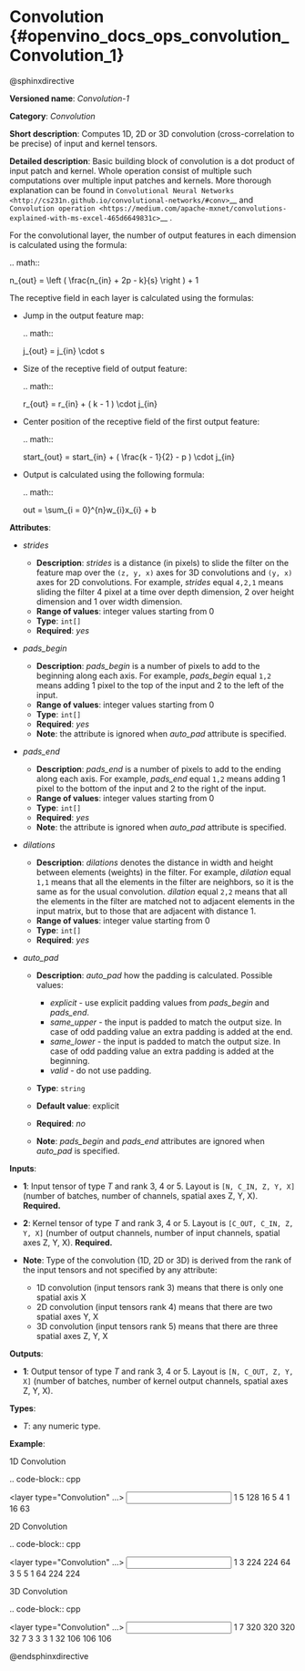 # Convolution {#openvino_docs_ops_convolution_Convolution_1}

@sphinxdirective

**Versioned name**: *Convolution-1*

**Category**: *Convolution*

**Short description**: Computes 1D, 2D or 3D convolution (cross-correlation to be precise) of input and kernel tensors.

**Detailed description**: Basic building block of convolution is a dot product of input patch and kernel. Whole operation consist of multiple such computations over multiple input patches and kernels. More thorough explanation can be found in `Convolutional Neural Networks <http://cs231n.github.io/convolutional-networks/#conv>`__ and `Convolution operation <https://medium.com/apache-mxnet/convolutions-explained-with-ms-excel-465d6649831c>`__ .

For the convolutional layer, the number of output features in each dimension is calculated using the formula:

.. math::
   
   n_{out} = \left ( \frac{n_{in} + 2p - k}{s} \right ) + 1

The receptive field in each layer is calculated using the formulas:

* Jump in the output feature map:
  
  .. math::
     
     j_{out} = j_{in} \cdot s
  
* Size of the receptive field of output feature:
  
  .. math::
     
     r_{out} = r_{in} + ( k - 1 ) \cdot j_{in}
  
* Center position of the receptive field of the first output feature:
  
  .. math::
     
     start_{out} = start_{in} + ( \frac{k - 1}{2} - p ) \cdot j_{in}
  
* Output is calculated using the following formula:
  
  .. math::
     
     out = \sum_{i = 0}^{n}w_{i}x_{i} + b

**Attributes**:

* *strides*

  * **Description**: *strides* is a distance (in pixels) to slide the filter on the feature map over the ``(z, y, x)`` axes for 3D convolutions and ``(y, x)`` axes for 2D convolutions. For example, *strides* equal ``4,2,1`` means sliding the filter 4 pixel at a time over depth dimension, 2 over height dimension and 1 over width dimension.
  * **Range of values**: integer values starting from 0
  * **Type**: ``int[]``
  * **Required**: *yes*

* *pads_begin*

  * **Description**: *pads_begin* is a number of pixels to add to the beginning along each axis. For example, *pads_begin* equal ``1,2`` means adding 1 pixel to the top of the input and 2 to the left of the input.
  * **Range of values**: integer values starting from 0
  * **Type**: ``int[]``
  * **Required**: *yes*
  * **Note**: the attribute is ignored when *auto_pad* attribute is specified.

* *pads_end*

  * **Description**: *pads_end* is a number of pixels to add to the ending along each axis. For example, *pads_end* equal ``1,2`` means adding 1 pixel to the bottom of the input and 2 to the right of the input.
  * **Range of values**: integer values starting from 0
  * **Type**: ``int[]``
  * **Required**: *yes*
  * **Note**: the attribute is ignored when *auto_pad* attribute is specified.

* *dilations*

  * **Description**: *dilations* denotes the distance in width and height between elements (weights) in the filter. For example, *dilation* equal ``1,1`` means that all the elements in the filter are neighbors, so it is the same as for the usual convolution. *dilation* equal ``2,2`` means that all the elements in the filter are matched not to adjacent elements in the input matrix, but to those that are adjacent with distance 1.
  * **Range of values**: integer value starting from 0
  * **Type**: ``int[]``
  * **Required**: *yes*

* *auto_pad*

  * **Description**: *auto_pad* how the padding is calculated. Possible values:
    
    * *explicit* - use explicit padding values from *pads_begin* and *pads_end*.
    * *same_upper* - the input is padded to match the output size. In case of odd padding value an extra padding is added at the end.
    * *same_lower* - the input is padded to match the output size. In case of odd padding value an extra padding is added at the beginning.
    * *valid* - do not use padding.
  * **Type**: ``string``
  * **Default value**: explicit
  * **Required**: *no*
  * **Note**: *pads_begin* and *pads_end* attributes are ignored when *auto_pad* is specified.

**Inputs**:

* **1**: Input tensor of type *T* and rank 3, 4 or 5. Layout is ``[N, C_IN, Z, Y, X]`` (number of batches, number of channels, spatial axes Z, Y, X). **Required.**
* **2**: Kernel tensor of type *T* and rank 3, 4 or 5. Layout is ``[C_OUT, C_IN, Z, Y, X]`` (number of output channels, number of input channels, spatial axes Z, Y, X). **Required.**
* **Note**: Type of the convolution (1D, 2D or 3D) is derived from the rank of the input tensors and not specified by any attribute:
  
  * 1D convolution (input tensors rank 3) means that there is only one spatial axis X
  * 2D convolution (input tensors rank 4) means that there are two spatial axes Y, X
  * 3D convolution (input tensors rank 5) means that there are three spatial axes Z, Y, X

**Outputs**:

* **1**: Output tensor of type *T* and rank 3, 4 or 5. Layout is ``[N, C_OUT, Z, Y, X]`` (number of batches, number of kernel output channels, spatial axes Z, Y, X).

**Types**:

* *T*: any numeric type.

**Example**:

1D Convolution

.. code-block:: cpp
   
   <layer type="Convolution" ...>
       <data dilations="1" pads_begin="0" pads_end="0" strides="2" auto_pad="valid"/>
       <input>
           <port id="0">
               <dim>1</dim>
               <dim>5</dim>
               <dim>128</dim>
           </port>
           <port id="1">
               <dim>16</dim>
               <dim>5</dim>
               <dim>4</dim>
           </port>
       </input>
       <output>
           <port id="2" precision="FP32">
               <dim>1</dim>
               <dim>16</dim>
               <dim>63</dim>
           </port>
       </output>
   </layer>


2D Convolution

.. code-block:: cpp
   
   <layer type="Convolution" ...>
       <data dilations="1,1" pads_begin="2,2" pads_end="2,2" strides="1,1" auto_pad="explicit"/>
       <input>
           <port id="0">
               <dim>1</dim>
               <dim>3</dim>
               <dim>224</dim>
               <dim>224</dim>
           </port>
           <port id="1">
               <dim>64</dim>
               <dim>3</dim>
               <dim>5</dim>
               <dim>5</dim>
           </port>
       </input>
       <output>
           <port id="2" precision="FP32">
               <dim>1</dim>
               <dim>64</dim>
               <dim>224</dim>
               <dim>224</dim>
           </port>
       </output>
   </layer>

3D Convolution

.. code-block:: cpp
   
   <layer type="Convolution" ...>
       <data dilations="2,2,2" pads_begin="0,0,0" pads_end="0,0,0" strides="3,3,3" auto_pad="explicit"/>
       <input>
           <port id="0">
               <dim>1</dim>
               <dim>7</dim>
               <dim>320</dim>
               <dim>320</dim>
               <dim>320</dim>
           </port>
           <port id="1">
               <dim>32</dim>
               <dim>7</dim>
               <dim>3</dim>
               <dim>3</dim>
               <dim>3</dim>
           </port>
       </input>
       <output>
           <port id="2" precision="FP32">
               <dim>1</dim>
               <dim>32</dim>
               <dim>106</dim>
               <dim>106</dim>
               <dim>106</dim>
           </port>
       </output>
   </layer>


@endsphinxdirective

